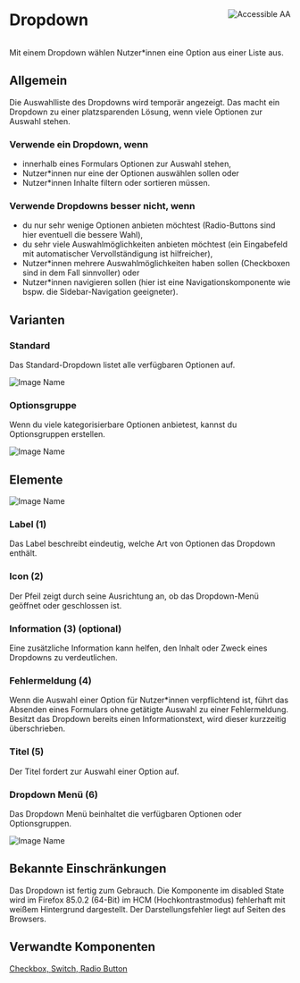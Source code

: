 <div style="display: inline-flex; align-items: center; justify-content: space-between; width: 100%;">
    <h1>Dropdown</h1>
    <img src="assets/aa.png" alt="Accessible AA" />
</div>

Mit einem Dropdown wählen Nutzer\*innen eine Option aus einer Liste aus.

## Allgemein

Die Auswahlliste des Dropdowns wird temporär angezeigt. Das macht ein Dropdown zu einer platzsparenden Lösung, wenn viele Optionen zur Auswahl stehen.

### Verwende ein Dropdown, wenn

- innerhalb eines Formulars Optionen zur Auswahl stehen,
- Nutzer\*innen nur eine der Optionen auswählen sollen oder
- Nutzer\*innen Inhalte filtern oder sortieren müssen.

### Verwende Dropdowns besser nicht, wenn

- du nur sehr wenige Optionen anbieten möchtest (Radio-Buttons sind hier eventuell die bessere Wahl),
- du sehr viele Auswahlmöglichkeiten anbieten möchtest (ein Eingabefeld mit automatischer Vervollständigung ist hilfreicher),
- Nutzer\*innen mehrere Auswahlmöglichkeiten haben sollen (Checkboxen sind in dem Fall sinnvoller) oder
- Nutzer\*innen navigieren sollen (hier ist eine Navigationskomponente wie bspw. die Sidebar-Navigation geeigneter).

## Varianten

### Standard

Das Standard-Dropdown listet alle verfügbaren Optionen auf.

![Image Name](assets/3_components/select-box/Dropdown.png)

### Optionsgruppe

Wenn du viele kategorisierbare Optionen anbietest, kannst du Optionsgruppen erstellen.

![Image Name](assets/3_components/select-box/Dropdown-optionsgruppe.png)

## Elemente

![Image Name](assets/3_components/select-box/Elemente.png)

### Label (1)

Das Label beschreibt eindeutig, welche Art von Optionen das Dropdown enthält.

### Icon (2)

Der Pfeil zeigt durch seine Ausrichtung an, ob das Dropdown-Menü geöffnet oder geschlossen ist.

### Information (3) (optional)

Eine zusätzliche Information kann helfen, den Inhalt oder Zweck eines Dropdowns zu verdeutlichen.

### Fehlermeldung (4)

Wenn die Auswahl einer Option für Nutzer\*innen verpflichtend ist, führt das Absenden eines Formulars ohne getätigte Auswahl zu einer Fehlermeldung. Besitzt das Dropdown bereits einen Informationstext, wird dieser kurzzeitig überschrieben.

### Titel (5)

Der Titel fordert zur Auswahl einer Option auf.

### Dropdown Menü (6)

Das Dropdown Menü beinhaltet die verfügbaren Optionen oder Optionsgruppen.

![Image Name](assets/3_components/select-box/dropdown-klein.png)

## Bekannte Einschränkungen

Das Dropdown ist fertig zum Gebrauch. Die Komponente im disabled State wird im Firefox 85.0.2 (64-Bit) im HCM (Hochkontrastmodus) fehlerhaft mit weißem Hintergrund dargestellt.
Der Darstellungsfehler liegt auf Seiten des Browsers.

## Verwandte Komponenten

[Checkbox, ](?path=/usage/components-checkbox--standard)
[Switch, ](?path=/usage/components-switch--standard)
[Radio Button](?path=/usage/components-radio-button--standard)
